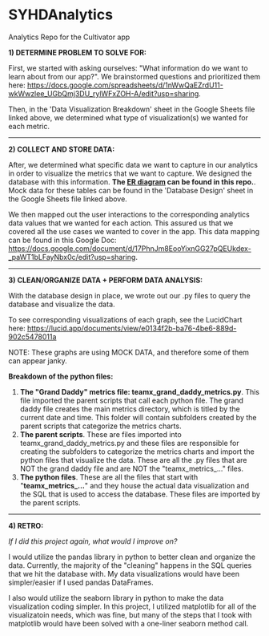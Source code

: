 # SYHDAnalytics
Analytics Repo for the Cultivator app

**1) DETERMINE PROBLEM TO SOLVE FOR:**

First, we started with asking ourselves: "What information do we want to learn about from our app?". We brainstormed questions and prioritized them here: https://docs.google.com/spreadsheets/d/1nWwQaEZrdU11-wkWwzlee_UGbQmj3DU_rylWFxZOH-A/edit?usp=sharing.

Then, in the 'Data Visualization Breakdown' sheet in the Google Sheets file linked above, we determined what type of visualization(s) we wanted for each metric.

----------------------------------------------------------------

**2) COLLECT AND STORE DATA:**

After, we determined what specific data we want to capture in our analytics in order to visualize the metrics that we want to capture. We designed the database with this information. **The [ER diagram](https://github.com/scootzie/SYHDAnalytics/blob/master/ER%20Diagram.png) can be found in this repo.**. Mock data for these tables can be found in the 'Database Design' sheet in the Google Sheets file linked above.

We then mapped out the user interactions to the corresponding analytics data values that we wanted for each action. This assured us that we covered all the use cases we wanted to cover in the app. This data mapping can be found in this Google Doc: https://docs.google.com/document/d/17PhnJm8EooYixnGG27pQEUkdex-_paWT1bLFayNbx0c/edit?usp=sharing.

----------------------------------------------------------------

**3) CLEAN/ORGANIZE DATA + PERFORM DATA ANALYSIS:**

With the database design in place, we wrote out our .py files to query the database and visualize the data.

To see corresponding visualizations of each graph, see the LucidChart here: https://lucid.app/documents/view/e0134f2b-ba76-4be6-889d-902c5478011a

NOTE: These graphs are using MOCK DATA, and therefore some of them can appear janky.

**Breakdown of the python files:**

1) **The "Grand Daddy" metrics file: teamx_grand_daddy_metrics.py**. This file imported the parent scripts that call each python file. The grand daddy file creates the main metrics directory, which is titled by the current date and time. This folder will contain subfolders created by the parent scripts that categorize the metrics charts.
2) **The parent scripts**. These are files imported into teamx_grand_daddy_metrics.py and these files are responsible for creating the subfolders to categorize the metrics charts and import the python files that visualize the data. These are all the .py files that are NOT the grand daddy file and are NOT the "teamx_metrics_..." files.
3) **The python files**. These are all the files that start with "**teamx_metrics_...**" and they house the actual data visualization and the SQL that is used to access the database. These files are imported by the parent scripts.

----------------------------------------------------------------

**4) RETRO:**

_If I did this project again, what would I improve on?_

I would utilize the pandas library in python to better clean and organize the data. Currently, the majority of the "cleaning" happens in the SQL queries that we hit the database with. My data visualizations would have been simpler/easier if I used pandas DataFrames.

I also would utilize the seaborn library in python to make the data visualization coding simpler. In this project, I utilized matplotlib for all of the visualizatoin needs, which was fine, but many of the steps that I took with matplotlib would have been solved with a one-liner seaborn method call.
